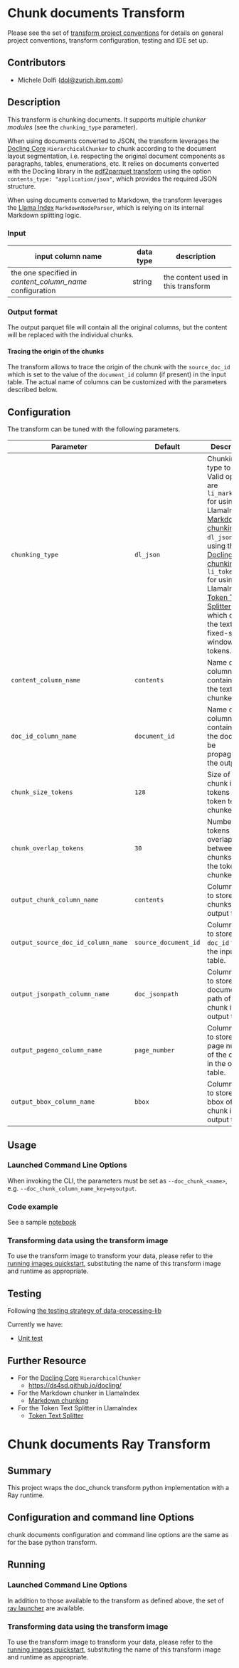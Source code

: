 # Chunk documents Transform 

Please see the set of
[transform project conventions](../../README.md#transform-project-conventions)
for details on general project conventions, transform configuration,
testing and IDE set up.

## Contributors

- Michele Dolfi (dol@zurich.ibm.com)

## Description 

This transform is chunking documents. It supports multiple _chunker modules_ (see the `chunking_type` parameter).

When using documents converted to JSON, the transform leverages the [Docling Core](https://github.com/DS4SD/docling-core) `HierarchicalChunker`
to chunk according to the document layout segmentation, i.e. respecting the original document components as paragraphs, tables, enumerations, etc.
It relies on documents converted with the Docling library in the [pdf2parquet transform](../pdf2parquet/README.md) using the option `contents_type: "application/json"`,
which provides the required JSON structure.

When using documents converted to Markdown, the transform leverages the [Llama Index](https://docs.llamaindex.ai/en/stable/module_guides/loading/node_parsers/modules/#markdownnodeparser) `MarkdownNodeParser`, which is relying on its internal Markdown splitting logic.


### Input 

| input column name | data type | description |
|-|-|-|
| the one specified in _content_column_name_ configuration | string | the content used in this transform |


### Output format

The output parquet file will contain all the original columns, but the content will be replaced with the individual chunks.


#### Tracing the origin of the chunks

The transform allows to trace the origin of the chunk with the `source_doc_id` which is set to the value of the `document_id` column (if present) in the input table.
The actual name of columns can be customized with the parameters described below.


## Configuration

The transform can be tuned with the following parameters.


| Parameter  | Default  | Description  |
|------------|----------|--------------|
| `chunking_type`        | `dl_json` | Chunking type to apply. Valid options are `li_markdown` for using the LlamaIndex [Markdown chunking](https://docs.llamaindex.ai/en/stable/module_guides/loading/node_parsers/modules/#markdownnodeparser), `dl_json` for using the [Docling JSON chunking](https://github.com/DS4SD/docling), `li_token_text` for using the LlamaIndex [Token Text Splitter](https://docs.llamaindex.ai/en/stable/api_reference/node_parsers/token_text_splitter/), which chunks the text into fixed-sized windows of tokens. |
| `content_column_name`        | `contents` | Name of the column containing the text to be chunked. |
| `doc_id_column_name`         | `document_id` | Name of the column containing the doc_id to be propagated in the output. |
| `chunk_size_tokens`          | `128` | Size of the chunk in tokens for the token text chunker. |
| `chunk_overlap_tokens`       | `30` | Number of tokens overlapping between chunks for the token text chunker. |
| `output_chunk_column_name`   | `contents` | Column name to store the chunks in the output table. |
| `output_source_doc_id_column_name`   | `source_document_id` | Column name to store the `doc_id` from the input table. |
| `output_jsonpath_column_name`| `doc_jsonpath` | Column name to store the document path of the chunk in the output table. |
| `output_pageno_column_name`  | `page_number` | Column name to store the page number of the chunk in the output table. |
| `output_bbox_column_name`    | `bbox` | Column name to store the bbox of the chunk in the output table. |



## Usage

### Launched Command Line Options 

When invoking the CLI, the parameters must be set as `--doc_chunk_<name>`, e.g. `--doc_chunk_column_name_key=myoutput`.

### Code example

See a sample [notebook](doc_chunk.ipynb)

### Transforming data using the transform image

To use the transform image to transform your data, please refer to the 
[running images quickstart](../../../doc/quick-start/run-transform-image.md),
substituting the name of this transform image and runtime as appropriate.

## Testing

Following [the testing strategy of data-processing-lib](../../../data-processing-lib/doc/transform-testing.md)

Currently we have:
- [Unit test](test/test_doc_chunk_python.py)


## Further Resource

- For the [Docling Core](https://github.com/DS4SD/docling-core) `HierarchicalChunker`
  - <https://ds4sd.github.io/docling/>
- For the Markdown chunker in LlamaIndex
  - [Markdown chunking](https://docs.llamaindex.ai/en/stable/module_guides/loading/node_parsers/modules/#markdownnodeparser)
- For the Token Text Splitter in LlamaIndex
  - [Token Text Splitter](https://docs.llamaindex.ai/en/stable/api_reference/node_parsers/token_text_splitter/)


# Chunk documents Ray Transform 

## Summary 
This project wraps the doc_chunck transform python implementation with a Ray runtime.

## Configuration and command line Options

chunk documents configuration and command line options are the same as for the base python transform. 

## Running

### Launched Command Line Options 
In addition to those available to the transform as defined above,
the set of 
[ray launcher](../../../data-processing-lib/doc/ray-launcher-options.md) are available.

### Transforming data using the transform image

To use the transform image to transform your data, please refer to the 
[running images quickstart](../../../doc/quick-start/run-transform-image.md),
substituting the name of this transform image and runtime as appropriate.

